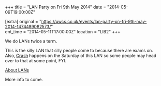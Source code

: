 +++
title = "LAN Party on Fri 9th May 2014"
date = "2014-05-09T19:00:00Z"

[extra]
original = "https://uwcs.co.uk/events/lan-party-on-fri-9th-may-2014-1474489082573/"    
ent_time = "2014-05-11T17:00:00Z"
location = "LIB2"
+++

We do LANs twice a term.

This is the silly LAN that silly people come to because there are exams on. Also, [Crash](http://www.warwicksu.com/events/regular/crash/) happens on the Saturday of this LAN so some people may head over to that at some point, FYI.

[About LANs](http://uwcs.co.uk/cms/about/gaming/lans/)

More info to come.

